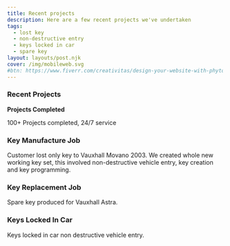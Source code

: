 ```yaml
---
title: Recent projects
description: Here are a few recent projects we've undertaken
tags:
  - lost key
  - non-destructive entry
  - keys locked in car
  - spare key
layout: layouts/post.njk
cover: /img/mobileweb.svg
#btn: https://www.fiverr.com/creativitas/design-your-website-with-phyton-django
---
```


### Recent Projects

**Projects Completed**

100+ Projects completed, 24/7 service

### Key Manufacture Job

Customer lost only key to Vauxhall Movano 2003. We created whole new working key set, this involved non-destructive vehicle entry, key creation and key programming.

### Key Replacement Job

Spare key produced for Vauxhall Astra.

### Keys Locked In Car

Keys locked in car non destructive vehicle entry.
